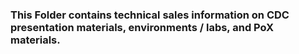 ### This Folder contains technical sales information on CDC presentation materials, environments / labs, and PoX materials.
